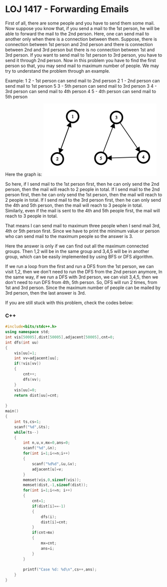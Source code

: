 # LOJ 1417 - Forwarding Emails

First of all, there are some people and you have to send them some mail.
Now suppose you know that, if you send a mail to the 1st person, he will be able to forward the mail to the 2nd person.
Here, one can send mail to another only when there is a connection between them.
Suppose, there is connection between 1st person and 2nd person and there is connection between 2nd and 3rd person but there is no connection between 1st and 3rd person.
If you want to send mail to 1st person to 3rd person, you have to send it through 2nd person.
Now in this problem you have to find the first person so that, you may send mail to maximum number of people.
We may try to understand the problem through an example.

Example:
1 2 - 1st person can send mail to 2nd person
2 1 - 2nd person can send mail to 1st person
5 3 - 5th person can send mail to 3rd person
3 4 - 3rd person can send mail to 4th person
4 5 - 4th person can send mail to 5th person

Here the graph is:
![graph](graph.png "Example")

So here, if I send mail to the 1st person first, then he can only send the 2nd person, then the mail will reach to 2 people in total.
If I send mail to the 2nd person first, then he can only send the 1st person, then the mail will reach to 2 people in total.
If I send mail to the 3rd person first, then he can only send the 4th and 5th person, then the mail will reach to 3 people in total.
Similarly, even if the mail is sent to the 4th and 5th people first, the mail will reach to 3 people in total.

That means I can send mail to maximum three people when I send mail 3rd, 4th or 5th person first.
Since we have to print the minimum value or person who can send mail to the maximum people so the answer is 3.

Here the answer is only if we can find out all the maximum connected groups.
Then 1,2 will be in the same group and 3,4,5 will be in another group, which can be easily implemented by using BFS or DFS algorithm.

If we run a loop from the first and run a DFS from the 1st person, we can visit 1,2, then we don't need to run the DFS from the 2nd person anymore,
In the same way, if we run a DFS with 3rd person, we can visit 3,4,5, then we don't need to run DFS from 4th, 5th person.
So, DFS will run 2 times, from 1st and 3rd person. Since the maximum number of people can be mailed by 3rd person, then the last answer is 3rd.

If you are still stuck with this problem, check the codes below:

### C++ 

```c++
#include<bits/stdc++.h>
using namespace std;
int vis[50005],dist[50005],adjacent[50005],cnt=0;
int dfs(int uu)
{
    vis[uu]=1;
    int vv=adjacent[uu];
    if(!vis[vv])
    {
        cnt++;
        dfs(vv);
    }
    vis[uu]=0;
    return dist[uu]=cnt;

}
main()
{   
    int ts,cs=1;
    scanf("%d",&ts);
    while(ts--)
    {
        int n,u,v,mx=0,ans=0;
        scanf("%d",&n);
        for(int i=1;i<=n;i++)
        {
            scanf("%d%d",&u,&v);
            adjacent[u]=v;
        }
        memset(vis,0,sizeof(vis));
        memset(dist,-1,sizeof(dist));
        for(int i=1;i<=n; i++)
        {
            cnt=1;
            if(dist[i]==-1)
            {
                dfs(i);
                dist[i]=cnt;
            }
            if(cnt>mx)
            {
                mx=cnt;
                ans=i;
            }
        }

        printf("Case %d: %d\n",cs++,ans);
    }
}
```
